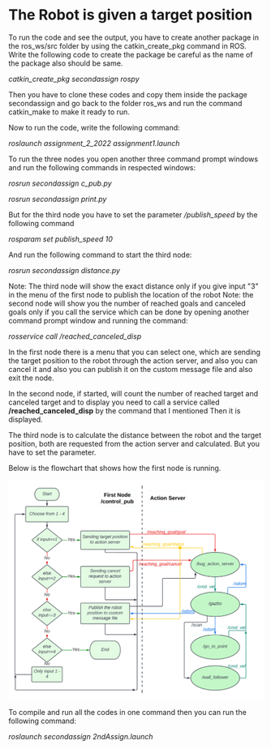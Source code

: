 # The Robot is given a target position  

To run the code and see the output, you have to create another package in the ros_ws/src folder by using the catkin_create_pkg command in ROS. Write the following code to create the package be careful as the name of the package also should be same.

*catkin_create_pkg* *secondassign* *rospy*

Then you have to clone these codes and copy them inside the package secondassign and go back to the folder ros_ws and run the command catkin_make to make it ready to run.

Now to run the code, write the following command:

*roslaunch* *assignment_2_2022* *assignment1.launch*

To run the three nodes you open another three command prompt windows and run the following commands in respected windows:

*rosrun* *secondassign* *c_pub.py*

*rosrun* *secondassign* *print.py*

But for the third node you have to set the parameter */publish_speed* by the following command

*rosparam* *set* *publish_speed* *10*

And run the following command to start the third node:

*rosrun* *secondassign* *distance.py*


Note: The third node will show the exact distance only if you give input "3" in the menu of the first node to publish the location of the robot
Note: the second node will show you the number of reached goals and canceled goals only if you call the service which can be done by opening another command prompt window and running the command:

*rosservice* *call* */reached_canceled_disp*   



In the first node there is a menu that you can select one, which are sending the target position to the robot through the action server, and also you can cancel it and also you can publish it on the custom message file and also exit the node.
 
In the second node, if started, will count the number of reached target and canceled target and to display you need to call a service called **/reached_canceled_disp** by the command that I mentioned Then it is displayed.

The third node is to calculate the distance between the robot and the target position, both are requested from the action server and calculated. But you have to set the parameter.



Below is the flowchart that shows how the first node is running. 

![Tux, the Linux mascot](/image/flowchart.png)

To compile and run all the codes in one command then you can run the following command:

*roslaunch* *secondassign* *2ndAssign.launch*
